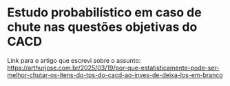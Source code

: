 # Estudo probabilístico em caso de chute nas questões objetivas do CACD

Link para o artigo que escrevi sobre o assunto:
https://arthurjose.com.br/2025/03/19/por-que-estatisticamente-pode-ser-melhor-chutar-os-itens-do-tps-do-cacd-ao-inves-de-deixa-los-em-branco
